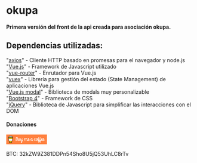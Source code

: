# okupa
__Primera versión del front de la api creada para asociación okupa.__   
   
## Dependencias utilizadas:   
   
  "[axios](https://github.com/axios/axios)" - Cliente HTTP basado en promesas para el navegador y node.js     
  "[Vue.js](https://vuejs.org/)" - Framework de Javascript utilizado   
  "[vue-router](https://router.vuejs.org/)" - Enrutador para Vue.js   
  "[vuex](https://vuex.vuejs.org/)" - Librería para gestión del estado (State Management) de aplicaciones Vue.js   
  "[Vue.js modal](https://github.com/euvl/vue-js-modal)" - Biblioteca de modals muy personalizable   
  "[Bootstrap 4](https://blog.getbootstrap.com/2019/11/28/bootstrap-4-4-1/)" - Framework de CSS    
  "[jQuery](https://jquery.com/)" - Biblioteca de Javascript para simplificar las interacciones con el DOM   
  
#### Donaciones    
    
<a href="https://www.buymeacoffee.com/yeadan" target="_blank"><img src="https://github.com/yeadan/blockenergy/blob/master/public/default-orange.png" alt="Buy Me A Coffee" style="height: 26px !important;width: 109px !important;" ></a>   
   
   BTC: 32kZW9Z381DDPn54Sho8U5jQ53UhLC8rTv